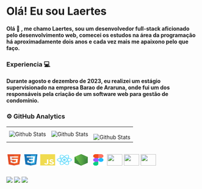   # Olá! Eu sou Laertes
  #### Olá :wave: , me chamo Laertes, sou um desenvolvedor full-stack aficionado pelo desenvolvimento web, comecei os estudos na área da programação há aproximadamente dois anos e cada vez mais me apaixono pelo que faço.

  ### Experiencia :computer:
  #### Durante agosto e dezembro de 2023, eu realizei um estágio supervisionado na empresa Barao de Araruna, onde fui um dos responsáveis pela criação de um software web para gestão de condomínio.
### ⚙️ GitHub Analytics

<table>
  <tr>
    <td>
      <img
        align="left"
        src="https://github-readme-stats.vercel.app/api?username=Laertes1&theme=dark&hide_border=false&include_all_commits=true"
        alt="Github Stats"
      />
    </td>
    <td>
      <img
        align="left"
        src="https://github-readme-stats.vercel.app/api/top-langs/?username=Laertes1&theme=dark&hide_border=false&include_all_commits=true&count_private=true&layout=compact"
        alt="Github Stats"
      />
    </td>
    <td>
      <br />
      <img
        align="left"
        src="https://github-readme-streak-stats.herokuapp.com/?user=Laertes1&theme=dark&hide_border=false"
        alt="Github Stats"
      />
    </td>
  </tr>
</table>

<div style="display: inline_block"><br>
  <img align="center"  height="30" width="40" src="https://raw.githubusercontent.com/devicons/devicon/master/icons/html5/html5-original.svg">
 
  <img align="center" height="30" width="40" src="https://raw.githubusercontent.com/devicons/devicon/master/icons/css3/css3-original.svg">
  <img align="center" height="30" width="40" src="https://raw.githubusercontent.com/devicons/devicon/master/icons/javascript/javascript-plain.svg">

  <img align="center"  height="30" width="40" src="https://raw.githubusercontent.com/devicons/devicon/master/icons/react/react-original.svg">
  
  <img align="center" height="30" width="40" src="https://raw.githubusercontent.com/devicons/devicon/master/icons/nodejs/nodejs-original.svg"> 
        
  <img align="center" height="30" width="40" src="https://raw.githubusercontent.com/devicons/devicon/master/icons/figma/figma-original.svg">
  
  <img  align="center" height="30" width="40" src="https://cdn.jsdelivr.net/gh/devicons/devicon/icons/typescript/typescript-original.svg" />
  
  <img align="center" height="30" width="40" src="https://cdn.jsdelivr.net/gh/devicons/devicon/icons/mysql/mysql-original.svg" />
  
  <img align="center" height="30" width="40" src="https://cdn.jsdelivr.net/gh/devicons/devicon/icons/git/git-original.svg" />

  
   
          
          
          
                    
</div>

##

<div> 
  <a href="https://www.instagram.com/laertes.js/" target="_blank"><img src="https://img.shields.io/badge/-Instagram-%23E4405F?style=for-the-badge&logo=instagram&logoColor=white" target="_blank"></a>
  <a href = "mailto:laertes.angelo@gmail.com"><img src="https://img.shields.io/badge/-Gmail-ffffff?style=for-the-badge&logo=gmail&logoColor=rad" target="_blank"></a>
  <a href="https://www.linkedin.com/in/laertes-angelo-b5b618235/" target="_blank"><img src="https://img.shields.io/badge/-LinkedIn-%230077B5?style=for-the-badge&logo=linkedin&logoColor=white" target="_blank"></a> 

</div>

